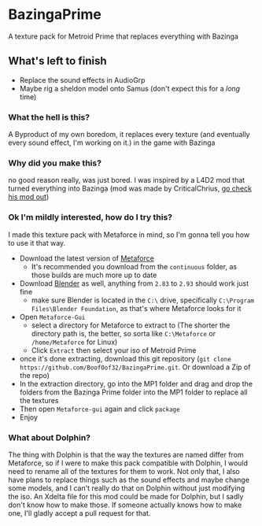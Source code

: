 # BazingaPrime
A texture pack for Metroid Prime that replaces everything with Bazinga

## What's left to finish
* Replace the sound effects in AudioGrp
* Maybe rig a sheldon model onto Samus (don't expect this for a *long* time)

### What the hell is this?
A Byproduct of my own boredom, it replaces every texture (and eventually every sound effect, I'm working on it.) in the game with Bazinga

### Why did you make this?
no good reason really, was just bored. I was inspired by a L4D2 mod that turned everything into Bazinga (mod was made by CriticalChrius, [go check his mod out](https://steamcommunity.com/sharedfiles/filedetails/?id=314961446))

### Ok I'm mildly interested, how do I try this?
I made this texture pack with Metaforce in mind, so I'm gonna tell you how to use it that way.

* Download the latest version of [Metaforce](https://releases.axiodl.com)
  * It's recommended  you download from the `continuous` folder, as those builds are much more up to date
* Download [Blender](https://www.blender.org/download/) as well, anything from `2.83` to `2.93` should work just fine
  * make sure Blender is located in the `C:\` drive, specifically `C:\Program Files\Blender Foundation`, as that's where Metaforce looks for it
* Open `Metaforce-Gui`
  * select a directory for Metaforce to extract to (The shorter the directory path is, the better, so sorta like `C:\Metaforce` or `/home/Metaforce` for Linux)   
  * Click `Extract` then select your iso of Metroid Prime
* once it's done extracting, download this git repository (`git clone https://github.com/BoofOof32/BazingaPrime.git`. Or download a Zip of the repo)
* In the extraction directory, go into the MP1 folder and drag and drop the folders from the Bazinga Prime folder into the MP1 folder to replace all the textures
* Then open `Metaforce-gui` again and click `package`
* Enjoy

### What about Dolphin?
The thing with Dolphin is that the way the textures are named differ from Metaforce, so if I were to make this pack compatible with Dolphin, I would need to rename all of the textures for them to work. Not only that, I also have plans to replace things such as the sound effects and maybe change some models, and I can't really do that on Dolphin without just modifying the iso. An Xdelta file for this mod could be made for Dolphin, but I sadly don't know how to make those. If someone actually knows how to make one, I'll gladly accept a pull request for that.   
